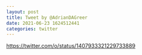 ```yaml
--- 
layout: post 
title: Tweet by @AdrianDAGreer 
date: 2021-06-23 1624512441 
categories: twitter 
--- 
```

https://twitter.com/o/status/1407933321229733889
